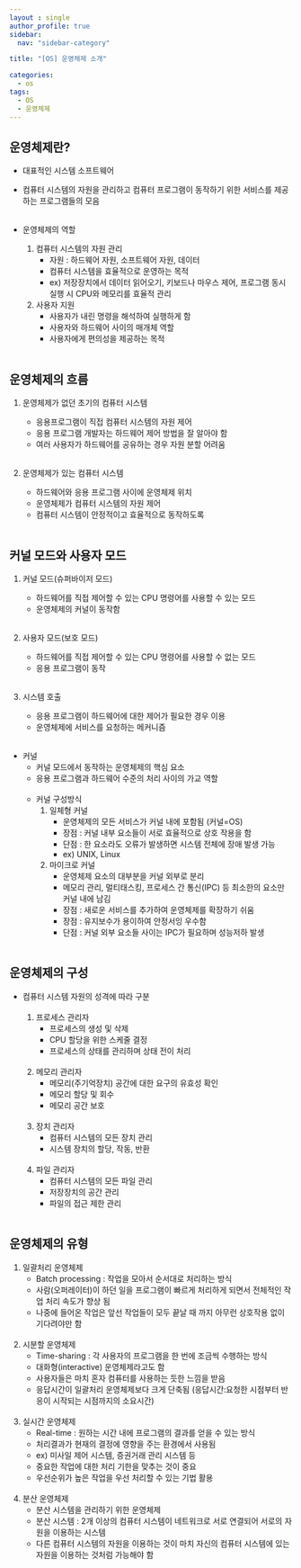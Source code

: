 ```yaml
---
layout : single
author_profile: true
sidebar: 
  nav: "sidebar-category"

title: "[OS] 운영체제 소개"

categories:
  - os
tags:
  - OS
  - 운영체제
---
```


## 운영체제란?
- 대표적인 시스템 소프트웨어<br>
- 컴퓨터 시스템의 자원을 관리하고 컴퓨터 프로그램이 동작하기 위한 서비스를 제공하는 프로그램들의 모음<br><br>

- 운영체제의 역할<br>
	1. 컴퓨터 시스템의 자원 관리<br>
		- 자원 : 하드웨어 자원, 소프트웨어 자원, 데이터<br>
		- 컴퓨터 시스템을 효율적으로 운영하는 목적<br>
		- ex) 저장장치에서 데이터 읽어오기, 키보드나 마우스 제어, 프로그램 동시 실행 시 CPU와 메모리를 효율적 관리<br>
	2. 사용자 지원<br>
		- 사용자가 내린 명령을 해석하여 실행하게 함<br>
		- 사용자와 하드웨어 사이의 매개체 역할<br>
		- 사용자에게 편의성을 제공하는 목적<br><br>
	
## 운영체제의 흐름
1. 운영체제가 없던 초기의 컴퓨터 시스템<br>
	- 응용프로그램이 직접 컴퓨터 시스템의 자원 제어<br>
	- 응용 프로그램 개발자는 하드웨어 제어 방법을 잘 알아야 함<br>
	- 여러 사용자가 하드웨어를 공유하는 경우 자원 분할 어려움<br><br>

2. 운영체제가 있는 컴퓨터 시스템<br>
	- 하드웨어와 응용 프로그램 사이에 운영체제 위치<br>
	- 운영체제가 컴퓨터 시스템의 자원 제어<br>
	- 컴퓨터 시스템이 안정적이고 효율적으로 동작하도록 <br><br>
	
## 커널 모드와 사용자 모드
1. 커널 모드(슈퍼바이저 모드)<br>
	- 하드웨어를 직접 제어할 수 있는 CPU 명령어를 사용할 수 있는 모드<br>
	- 운영체제의 커널이 동작함<br><br>
	
2. 사용자 모드(보호 모드)<br>
	- 하드웨어를 직접 제어할 수 있는 CPU 명령어를 사용할 수 없는 모드<br>
	- 응용 프로그램이 동작<br><br>

3. 시스템 호출<br>
	- 응용 프로그램이 하드웨어에 대한 제어가 필요한 경우 이용<br>
	- 운영체제에 서비스를 요청하는 메커니즘<br><br>

* 커널<br>
	- 커널 모드에서 동작하는 운영체제의 핵심 요소<br>
	- 응용 프로그램과 하드웨어 수준의 처리 사이의 가교 역할<br><br>
	- 커널 구성방식<br>
		1) 일체형 커널<br>
			- 운영체제의 모든 서비스가 커널 내에 포함됨 (커널=OS)<br>
			- 장점 : 커널 내부 요소들이 서로 효율적으로 상호 작용을 함<br>
			- 단점 : 한 요소라도 오류가 발생하면 시스템 전체에 장애 발생 가능<br>
			- ex) UNIX, Linux<br>
		2) 마이크로 커널<br>
			- 운영체제 요소의 대부분을 커널 외부로 분리<br>
			- 메모리 관리, 멀티태스킹, 프로세스 간 통신(IPC) 등 최소한의 요소만 커널 내에 남김<br>
			- 장점 : 새로운 서비스를 추가하여 운영체제를 확장하기 쉬움<br>
			- 장점 : 유지보수가 용이하여 안정서잉 우수함<br>
			- 단점 : 커널 외부 요소들 사이는 IPC가 필요하며 성능저하 발생<br><br>

## 운영체제의 구성
- 컴퓨터 시스템 자원의 성격에 따라 구분<br><br>
	1. 프로세스 관리자<br>
		- 프로세스의 생성 및 삭제<br>
		- CPU 할당을 위한 스케줄 결정<br>
		- 프로세스의 상태를 관리하며 상태 전이 처리<br><br>
	2. 메모리 관리자<br>
		- 메모리(주기억장치) 공간에 대한 요구의 유효성 확인<br>
		- 메모리 할당 및 회수<br>
		- 메모리 공간 보호<br><br>
	3. 장치 관리자<br>
		-  컴퓨터 시스템의 모든 장치 관리<br>
		- 시스템 장치의 할당, 작동, 반환<br><br>
	4. 파일 관리자<br>
		- 컴퓨터 시스템의 모든 파일 관리<br>
		- 저장장치의 공간 관리<br>
		- 파일의 접근 제한 관리<br><br>

## 운영체제의 유형
1. 일괄처리 운영체제<br>
	- Batch processing : 작업을 모아서 순서대로 처리하는 방식<br>
	- 사람(오퍼레이터)이 하던 일을 프로그램이 빠르게 처리하게 되면서 전체적인 작업 처리 속도가 향상 됨<br>
	- 나중에 들어온 작업은 앞선 작업들이 모두 끝날 때 까지 아무런 상호작용 없이 기다려야만 함 <br><br>
2. 시분할 운영체제<br>
	- Time-sharing : 각 사용자의 프로그램을 한 번에 조금씩 수행하는 방식<br>
	- 대화형(interactive) 운영체제라고도 함<br>
	- 사용자들은 마치 혼자 컴퓨터를 사용하는 듯한 느낌을 받음<br>
	- 응답시간이 일괄처리 운영체제보다 크게 단축됨 (응답시간:요청한 시점부터 반응이 시작되는 시점까지의 소요시간)<br><br>
3. 실시간 운영체제<br>
	- Real-time : 원하는 시간 내에 프로그램의 결과를 얻을 수 있는 방식<br>
	- 처리결과가 현재의 결정에 영향을 주는 환경에서 사용됨<br>
	- ex) 미사일 제어 시스템, 증권거래 관리 시스템 등<br>
	- 중요한 작업에 대한 처리 기한을 맞추는 것이 중요<br>
	- 우선순위가 높은 작업을 우선 처리할 수 있는 기법 활용<br><br>
4. 분산 운영체제<br>
	- 분산 시스템을 관리하기 위한 운영체제<br>
	- 분산 시스템 : 2개 이상의 컴퓨터 시스템이 네트워크로 서로 연결되어 서로의 자원을 이용하는 시스템<br>
	- 다른 컴퓨터 시스템의 자원을 이용하는 것이 마치 자신의 컴퓨터 시스템에 있는 자원을 이용하는 것처럼 가능해야 함<br>

